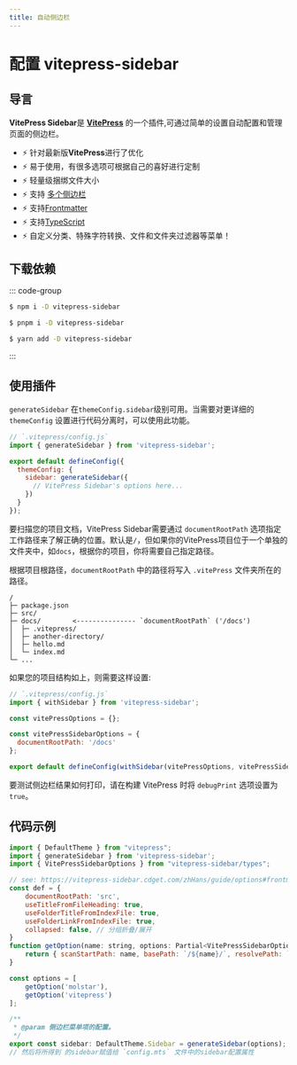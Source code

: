 ```yaml
---
title: 自动侧边栏
---
```


# 配置 vitepress-sidebar

## 导言

**VitePress Sidebar**是 **[VitePress](https://vitepress.dev)** 的一个插件,可通过简单的设置自动配置和管理页面的侧边栏。

- ⚡️ 针对最新版**VitePress**进行了优化
- ⚡️ 易于使用，有很多选项可根据自己的喜好进行定制
- ⚡️ 轻量级捆绑文件大小
- ⚡️ 支持 [多个侧边栏](https://vitepress.dev/reference/default-theme-sidebar#multiple-sidebars)
- ⚡️ 支持[Frontmatter](https://vitepress.dev/guide/frontmatter)
- ⚡️ 支持[TypeScript](https://www.typescriptlang.org)
- ⚡️ 自定义分类、特殊字符转换、文件和文件夹过滤器等菜单！


## 下载依赖
::: code-group

```sh [npm]
$ npm i -D vitepress-sidebar
```

```sh [pnpm]
$ pnpm i -D vitepress-sidebar
```

```sh [yarn]
$ yarn add -D vitepress-sidebar
```

:::

## 使用插件
`generateSidebar` 在`themeConfig.sidebar`级别可用。当需要对更详细的 `themeConfig` 设置进行代码分离时，可以使用此功能。

```javascript
// `.vitepress/config.js`
import { generateSidebar } from 'vitepress-sidebar';

export default defineConfig({
  themeConfig: {
    sidebar: generateSidebar({
      // VitePress Sidebar's options here...
    })
  }
});
```

要扫描您的项目文档，VitePress Sidebar需要通过 `documentRootPath` 选项指定工作路径来了解正确的位置。默认是`/`，但如果你的VitePress项目位于一个单独的文件夹中，如`docs`，根据你的项目，你将需要自己指定路径。

根据项目根路径，`documentRootPath` 中的路径将写入 `.vitePress` 文件夹所在的路径。

```text
/
├─ package.json
├─ src/
├─ docs/        <--------------- `documentRootPath` ('/docs')
│  ├─ .vitepress/
│  ├─ another-directory/
│  ├─ hello.md
│  └─ index.md
└─ ...
```

如果您的项目结构如上，则需要这样设置:

```javascript
// `.vitepress/config.js`
import { withSidebar } from 'vitepress-sidebar';

const vitePressOptions = {};

const vitePressSidebarOptions = {
  documentRootPath: '/docs'
};

export default defineConfig(withSidebar(vitePressOptions, vitePressSidebarOptions));
```

要测试侧边栏结果如何打印，请在构建 VitePress 时将 `debugPrint` 选项设置为 `true`。


## 代码示例

```javascript
import { DefaultTheme } from "vitepress";
import { generateSidebar } from 'vitepress-sidebar';
import { VitePressSidebarOptions } from "vitepress-sidebar/types";

// see: https://vitepress-sidebar.cdget.com/zhHans/guide/options#frontmattertitlefieldname
const def = {
    documentRootPath: 'src',
    useTitleFromFileHeading: true,
    useFolderTitleFromIndexFile: true,
    useFolderLinkFromIndexFile: true,
    collapsed: false, // 分组折叠/展开
}
function getOption(name: string, options: Partial<VitePressSidebarOptions> = {}) {
    return { scanStartPath: name, basePath: `/${name}/`, resolvePath: `/${name}/`, ...def, options }
}

const options = [
    getOption('molstar'),
    getOption('vitepress')
];

/**
 * @param 侧边栏菜单项的配置。
 */
export const sidebar: DefaultTheme.Sidebar = generateSidebar(options);
// 然后将所得到 的sidebar赋值给 `config.mts` 文件中的sidebar配置属性
```